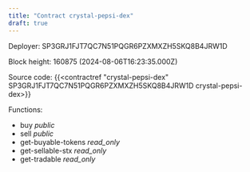 ```yaml
---
title: "Contract crystal-pepsi-dex"
draft: true
---
```

Deployer: SP3GRJ1FJT7QC7N51PQGR6PZXMXZH5SKQ8B4JRW1D


 



Block height: 160875 (2024-08-06T16:23:35.000Z)

Source code: {{<contractref "crystal-pepsi-dex" SP3GRJ1FJT7QC7N51PQGR6PZXMXZH5SKQ8B4JRW1D crystal-pepsi-dex>}}

Functions:

* buy _public_
* sell _public_
* get-buyable-tokens _read_only_
* get-sellable-stx _read_only_
* get-tradable _read_only_
